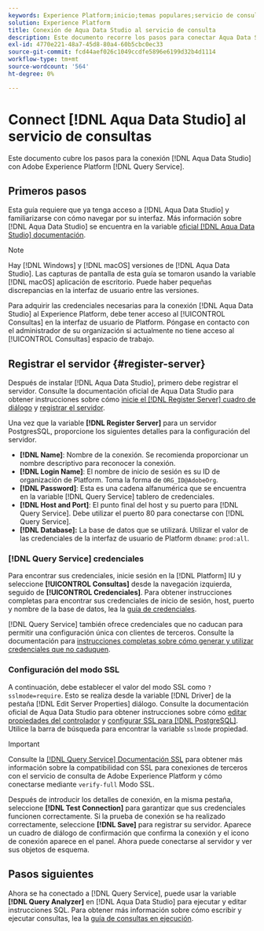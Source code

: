 ```yaml
---
keywords: Experience Platform;inicio;temas populares;servicio de consulta;servicio de consulta;Aqua Data Studio;estudio de datos Aqua;conexión al servicio de consulta;
solution: Experience Platform
title: Conexión de Aqua Data Studio al servicio de consulta
description: Este documento recorre los pasos para conectar Aqua Data Studio con el servicio de consulta de Adobe Experience Platform.
exl-id: 4770e221-48a7-45d8-80a4-60b5cbc0ec33
source-git-commit: fcd44aef026c1049ccdfe5896e6199d32b4d1114
workflow-type: tm+mt
source-wordcount: '564'
ht-degree: 0%

---
```


# Connect [!DNL Aqua Data Studio] al servicio de consultas

Este documento cubre los pasos para la conexión [!DNL Aqua Data Studio] con Adobe Experience Platform [!DNL Query Service].

## Primeros pasos

Esta guía requiere que ya tenga acceso a [!DNL Aqua Data Studio] y familiarizarse con cómo navegar por su interfaz. Más información sobre [!DNL Aqua Data Studio] se encuentra en la variable [oficial [!DNL Aqua Data Studio] documentación](https://www.aquaclusters.com/app/home/project/public/aquadatastudio/wikibook/Documentation21.1/page/0/Aqua-Data-Studio-21-1).

>[!NOTE]
>
>Hay [!DNL Windows] y [!DNL macOS] versiones de [!DNL Aqua Data Studio]. Las capturas de pantalla de esta guía se tomaron usando la variable [!DNL macOS] aplicación de escritorio. Puede haber pequeñas discrepancias en la interfaz de usuario entre las versiones.

Para adquirir las credenciales necesarias para la conexión [!DNL Aqua Data Studio] al Experience Platform, debe tener acceso al [!UICONTROL Consultas] en la interfaz de usuario de Platform. Póngase en contacto con el administrador de su organización si actualmente no tiene acceso al [!UICONTROL Consultas] espacio de trabajo.

## Registrar el servidor {#register-server}

Después de instalar [!DNL Aqua Data Studio], primero debe registrar el servidor. Consulte la documentación oficial de Aqua Data Studio para obtener instrucciones sobre cómo [inicie el [!DNL Register Server] cuadro de diálogo](https://www.aquaclusters.com/app/home/project/public/aquadatastudio/wikibook/Documentation18/page/81/Registering-a-Database-Server#launching_the_register_server_dialog) y [registrar el servidor](https://www.aquaclusters.com/app/home/project/public/aquadatastudio/wikibook/Documentation18/page/81/Registering-a-Database-Server#steps_to_register_a_server_in_aqua_data_studio).

Una vez que la variable **[!DNL Register Server]** para un servidor PostgresSQL, proporcione los siguientes detalles para la configuración del servidor.

- **[!DNL Name]**: Nombre de la conexión. Se recomienda proporcionar un nombre descriptivo para reconocer la conexión.
- **[!DNL Login Name]**: El nombre de inicio de sesión es su ID de organización de Platform. Toma la forma de `ORG_ID@AdobeOrg`.
- **[!DNL Password]**: Esta es una cadena alfanumérica que se encuentra en la variable [!DNL Query Service] tablero de credenciales.
- **[!DNL Host and Port]**: El punto final del host y su puerto para [!DNL Query Service]. Debe utilizar el puerto 80 para conectarse con [!DNL Query Service].
- **[!DNL Database]:** La base de datos que se utilizará. Utilizar el valor de las credenciales de la interfaz de usuario de Platform `dbname`: `prod:all`.

### [!DNL Query Service] credenciales

Para encontrar sus credenciales, inicie sesión en la [!DNL Platform] IU y seleccione **[!UICONTROL Consultas]** desde la navegación izquierda, seguido de **[!UICONTROL Credenciales]**. Para obtener instrucciones completas para encontrar sus credenciales de inicio de sesión, host, puerto y nombre de la base de datos, lea la [guía de credenciales](../ui/credentials.md).

[!DNL Query Service] también ofrece credenciales que no caducan para permitir una configuración única con clientes de terceros. Consulte la documentación para [instrucciones completas sobre cómo generar y utilizar credenciales que no caduquen](../ui/credentials.md#non-expiring-credentials).

### Configuración del modo SSL

A continuación, debe establecer el valor del modo SSL como `?sslmode=require`. Esto se realiza desde la variable [!DNL Driver] de la pestaña [!DNL Edit Server Properties] diálogo. Consulte la documentación oficial de Aqua Data Studio para obtener instrucciones sobre cómo [editar propiedades del controlador](https://www.aquaclusters.com/app/home/project/public/aquadatastudio/wikibook/Documentation13/page/116/PostgreSQL#drivers) y [configurar SSL para [!DNL PostgreSQL]](https://www.aquaclusters.com/app/home/project/public/aquadatastudio/wikibook/Documentation20/page/SSL-Configuration/SSL-Configuration). Utilice la barra de búsqueda para encontrar la variable `sslmode` propiedad.

>[!IMPORTANT]
>
>Consulte la [[!DNL Query Service] Documentación SSL](./ssl-modes.md) para obtener más información sobre la compatibilidad con SSL para conexiones de terceros con el servicio de consulta de Adobe Experience Platform y cómo conectarse mediante `verify-full` Modo SSL.

Después de introducir los detalles de conexión, en la misma pestaña, seleccione **[!DNL Test Connection]** para garantizar que sus credenciales funcionen correctamente. Si la prueba de conexión se ha realizado correctamente, seleccione **[!DNL Save]** para registrar su servidor. Aparece un cuadro de diálogo de confirmación que confirma la conexión y el icono de conexión aparece en el panel. Ahora puede conectarse al servidor y ver sus objetos de esquema.

## Pasos siguientes

Ahora se ha conectado a [!DNL Query Service], puede usar la variable **[!DNL Query Analyzer]** en [!DNL Aqua Data Studio] para ejecutar y editar instrucciones SQL. Para obtener más información sobre cómo escribir y ejecutar consultas, lea la [guía de consultas en ejecución](../best-practices/writing-queries.md).
